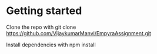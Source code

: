 # Getting started

 Clone the repo with git clone https://github.com/VijaykumarManvi/EmpyraAssignment.git

Install dependencies with npm install
